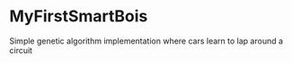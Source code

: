 # MyFirstSmartBois
Simple genetic algorithm implementation where cars learn to lap around a circuit

